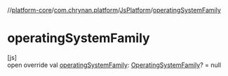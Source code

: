 //[platform-core](../../../index.md)/[com.chrynan.platform](../index.md)/[JsPlatform](index.md)/[operatingSystemFamily](operating-system-family.md)

# operatingSystemFamily

[js]\
open override val [operatingSystemFamily](operating-system-family.md): [OperatingSystemFamily](../-operating-system-family/index.md)? = null
